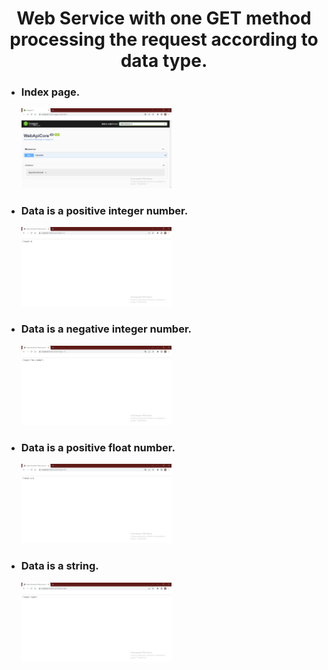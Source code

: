 <h1 align="center">
  Web Service with one GET method processing the request according to data type.
</h1>
<ul>
  <li>
    <h3>Index page.</h3>
    <p>
      <img src="https://github.com/NotGasaiYuno/WebApiCore/blob/main/Attachments/1.png" width="50%" />
    </p>
  </li>
  <li>
    <h3>Data is a positive integer number.</h3>
    <p>
      <img src="https://github.com/NotGasaiYuno/WebApiCore/blob/main/Attachments/2.png" width="50%" />
    </p>
  </li>
  <li>
    <h3>Data is a negative integer number.</h3>
    <p>
      <img src="https://github.com/NotGasaiYuno/WebApiCore/blob/main/Attachments/3.png" width="50%" />
    </p>
  </li>
  <li>
    <h3>Data is a positive float number.</h3>
    <p>
      <img src="https://github.com/NotGasaiYuno/WebApiCore/blob/main/Attachments/4.png" width="50%" />
    </p>
  </li>
  <li>
    <h3>Data is a string.</h3>
    <p>
      <img src="https://github.com/NotGasaiYuno/WebApiCore/blob/main/Attachments/5.png" width="50%" />
    </p>
  </li>
</ul>

